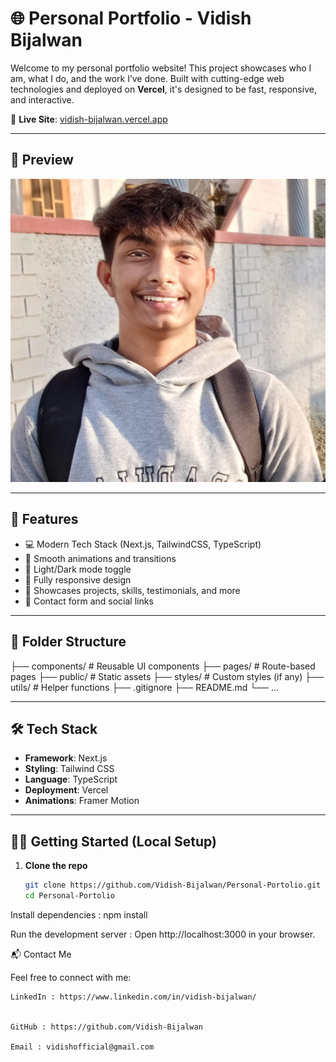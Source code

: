 # 🌐 Personal Portfolio - Vidish Bijalwan

Welcome to my personal portfolio website! This project showcases who I am, what I do, and the work I’ve done. Built with cutting-edge web technologies and deployed on **Vercel**, it's designed to be fast, responsive, and interactive.

🔗 **Live Site**: [vidish-bijalwan.vercel.app](https://vidish-bijalwan.vercel.app/)

---

## 📸 Preview

![Portfolio Preview](public/profile_photo.png)

---

## 🚀 Features

- 💻 Modern Tech Stack (Next.js, TailwindCSS, TypeScript)
- 🎨 Smooth animations and transitions
- 🌙 Light/Dark mode toggle
- 📱 Fully responsive design
- 🧠 Showcases projects, skills, testimonials, and more
- 💬 Contact form and social links

---

## 📁 Folder Structure

├── components/ # Reusable UI components ├── pages/ # Route-based pages ├── public/ # Static assets ├── styles/ # Custom styles (if any) ├── utils/ # Helper functions ├── .gitignore ├── README.md └── ...



---

## 🛠️ Tech Stack

- **Framework**: Next.js
- **Styling**: Tailwind CSS
- **Language**: TypeScript
- **Deployment**: Vercel
- **Animations**: Framer Motion

---

## 🧑‍💻 Getting Started (Local Setup)

1. **Clone the repo**
   ```bash
   git clone https://github.com/Vidish-Bijalwan/Personal-Portolio.git
   cd Personal-Portolio


Install dependencies : npm install

Run the development server : Open http://localhost:3000 in your browser.

📬 Contact Me

Feel free to connect with me:

    LinkedIn : https://www.linkedin.com/in/vidish-bijalwan/


    GitHub : https://github.com/Vidish-Bijalwan

    Email : vidishofficial@gmail.com


